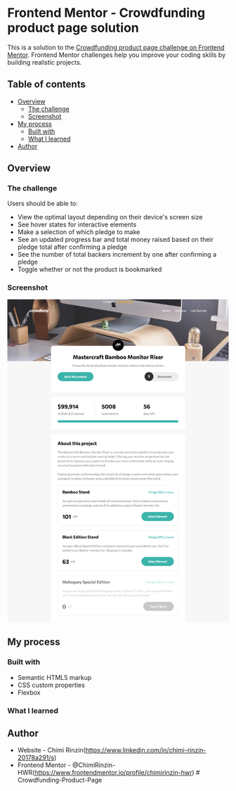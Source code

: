# Frontend Mentor - Crowdfunding product page solution

This is a solution to the [Crowdfunding product page challenge on Frontend Mentor](https://www.frontendmentor.io/challenges/crowdfunding-product-page-7uvcZe7ZR). Frontend Mentor challenges help you improve your coding skills by building realistic projects.

## Table of contents

- [Overview](#overview)
  - [The challenge](#the-challenge)
  - [Screenshot](#screenshot)
- [My process](#my-process)
  - [Built with](#built-with)
  - [What I learned](#what-i-learned)
- [Author](#author)

## Overview

### The challenge

Users should be able to:

- View the optimal layout depending on their device's screen size
- See hover states for interactive elements
- Make a selection of which pledge to make
- See an updated progress bar and total money raised based on their pledge total after confirming a pledge
- See the number of total backers increment by one after confirming a pledge
- Toggle whether or not the product is bookmarked

### Screenshot

![](./Screenshot.png)

## My process

### Built with

- Semantic HTML5 markup
- CSS custom properties
- Flexbox

### What I learned

## Author

- Website - Chimi Rinzin(https://www.linkedin.com/in/chimi-rinzin-20178a291/s)
- Frontend Mentor - @ChimiRinzin-HWR(https://www.frontendmentor.io/profile/chimirinzin-hwr)
#   C r o w d f u n d i n g - P r o d u c t - P a g e 
 
 